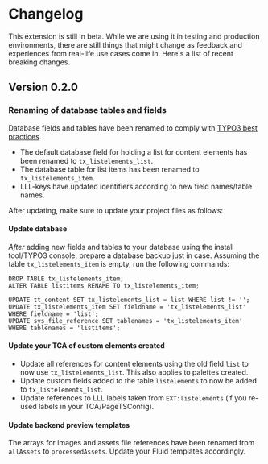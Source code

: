 # Changelog 

This extension is still in beta. While we are using it in testing and production environments, there are still things
that might change as feedback and experiences from real-life use cases come in. Here's a list of recent breaking
changes.

## Version 0.2.0

### Renaming of database tables and fields

Database fields and tables have been renamed to comply with 
[TYPO3 best practices](https://docs.typo3.org/m/typo3/reference-coreapi/master/en-us/ExtensionArchitecture/NamingConventions/Index.html#database-table-name).

* The default database field for holding a list for content elements has been renamed to `tx_listelements_list`.
* The database table for list items has been renamed to `tx_listelements_item`.
* LLL-keys have updated identifiers according to new field names/table names.

After updating, make sure to update your project files as follows:

#### Update database

*After* adding new fields and tables to your database using the install tool/TYPO3 console, prepare a database backup 
just in case. Assuming the table `tx_listelements_item` is empty, run the following commands:

```
DROP TABLE tx_listelements_item;
ALTER TABLE listitems RENAME TO tx_listelements_item;

UPDATE tt_content SET tx_listelements_list = list WHERE list != '';
UPDATE tx_listelements_item SET fieldname = 'tx_listelements_list' WHERE fieldname = 'list';
UPDATE sys_file_reference SET tablenames = 'tx_listelements_item' WHERE tablenames = 'listitems';
```

#### Update your TCA of custom elements created

* Update all references for content elements using the old field `list` to now use `tx_listelements_list`. This also 
  applies to palettes created.
* Update custom fields added to the table `listelements` to now be added to `tx_listelements_list`.
* Update references to LLL labels taken from `EXT:listelements` (if you re-used labels in your TCA/PageTSConfig).
  
#### Update backend preview templates

The arrays for images and assets file references have been renamed from `allAssets` to `processedAssets`. Update your
Fluid templates accordingly.
